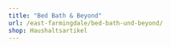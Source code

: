 ```yaml
---
title: "Bed Bath & Beyond"
url: /east-farmingdale/bed-bath-und-beyond/
shop: Haushaltsartikel
---
```

